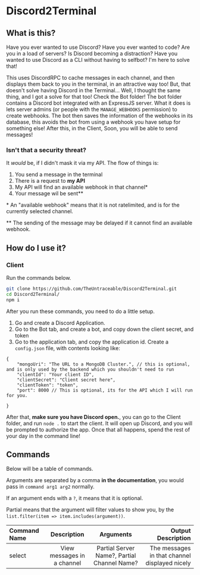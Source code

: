 # Discord2Terminal
## What is this?
Have you ever wanted to use Discord? Have you ever wanted to code? Are you in a load of servers? Is Discord becoming a distraction? Have you wanted to use Discord as a CLI without having to selfbot? I'm here to solve that!

This uses DiscordRPC to cache messages in each channel, and then displays them back to you in the terminal, in an attractive way too! 
But, that doesn't solve having Discord in the Terminal... 
Well, I thought the same thing, and I got a solve for that too! Check the Bot folder!
The bot folder contains a Discord bot integrated with an ExpressJS server. What it does is lets server admins (or people with the `MANAGE_WEBHOOKS` permission) to create webhooks. The bot then saves the information of the webhooks in its database, this avoids the bot from using a webhook you have setup for something else!
After this, in the Client, Soon, you will be able to send messages!
### Isn't that a security threat?
It *would* be, if I didn't mask it via my API. The flow of things is:
1. You send a message in the terminal
2. There is a request to **my API**
3. My API will find an available webhook in that channel\*
4. Your message wil be sent\*\*

\* An "available webhook" means that it is not ratelimited, and is for the currently selected channel.

\*\* The sending of the message may be delayed if it cannot find an available webhook.
## How do I use it?
### Client
Run the commands below.
```bash
git clone https://github.com/TheUntraceable/Discord2Terminal.git
cd Discord2Terminal/
npm i
```
After you run these commands, you need to do a little setup.
1. Go and create a Discord Application.
2. Go to the Bot tab, and create a bot, and copy down the client secret, and token
3. Go to the application tab, and copy the application id.
Create a `config.json` file, with contents looking like:
```jsonc
{
    "mongoUri": "The URL to a MongoDB Cluster.", // this is optional, and is only used by the backend which you shouldn't need to run
    "clientId": "Your client ID",
    "clientSecret": "Client secret here", 
    "clientToken": "token",
    "port": 8000 // This is optional, its for the API which I will run for you.

}
```
After that, **make sure you have Discord open.**, you can go to the Client folder, and run `node .` to start the client. It will open up Discord, and you will be prompted to authorize the app. Once that all happens, spend the rest of your day in the command line!

## Commands
Below will be a table of commands. 

Arguments are separated by a comma **in the documentation**, you would pass in `command arg1 arg2` normally.

If an argument ends with a `?`, it means that it is optional.

Partial means that the argument will filter values to show you, by the `list.filter(item => item.includes(argument))`.


| Command Name | Description | Arguments | Output Description |
| :----------- | :---------: | :-------: | -----------------: |
| select       | View messages in a channel | Partial Server Name?, Partial Channel Name? | The messages in that channel displayed nicely |

